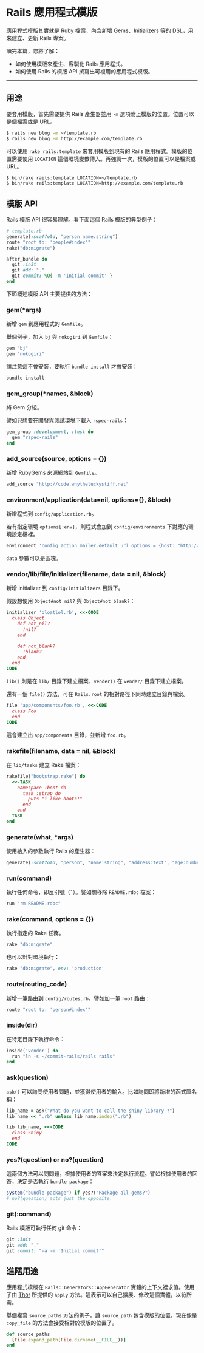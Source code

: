 Rails 應用程式模版
=================

應用程式模版其實就是 Ruby 檔案，內含新增 Gems、Initializers 等的 DSL，用來建立、更新 Rails 專案。

讀完本篇，您將了解：

* 如何使用模版來產生、客製化 Rails 應用程式。
* 如何使用 Rails 的模版 API 撰寫出可複用的應用程式模版。

--------------------------------------------------------------------------------

用途
-----

要套用模版，首先需要提供 Rails 產生器並用 `-m` 選項附上模版的位置。位置可以是個檔案或是 URL。

```bash
$ rails new blog -m ~/template.rb
$ rails new blog -m http://example.com/template.rb
```

可以使用 `rake rails:template` 來套用模版到現有的 Rails 應用程式。模版的位置需要使用 `LOCATION` 這個環境變數傳入。再強調一次，模版的位置可以是檔案或 URL。

```bash
$ bin/rake rails:template LOCATION=~/template.rb
$ bin/rake rails:template LOCATION=http://example.com/template.rb
```

模版 API
------------

Rails 模版 API 很容易理解。看下面這個 Rails 模版的典型例子：

```ruby
# template.rb
generate(:scaffold, "person name:string")
route "root to: 'people#index'"
rake("db:migrate")

after_bundle do
  git :init
  git add: "."
  git commit: %Q{ -m 'Initial commit' }
end
```

下節概述模版 API 主要提供的方法：

### gem(*args)

新增 `gem` 到應用程式的 `Gemfile`。

舉個例子，加入 `bj` 與 `nokogiri` 到 `Gemfile`：

```ruby
gem "bj"
gem "nokogiri"
```

請注意這不會安裝，要執行 `bundle install` 才會安裝：

```bash
bundle install
```

### gem_group(*names, &block)

將 Gem 分組。

譬如只想要在開發與測試環境下載入 `rspec-rails`：

```ruby
gem_group :development, :test do
  gem "rspec-rails"
end
```

### add_source(source, options = {})

新增 RubyGems 來源網站到 `Gemfile`。

```ruby
add_source "http://code.whytheluckystiff.net"
```

### environment/application(data=nil, options={}, &block)

新增程式到 `config/application.rb`。

若有指定環境 `options[:env]`，則程式會加到 `config/environments` 下對應的環境設定檔裡。

```ruby
environment 'config.action_mailer.default_url_options = {host: "http://yourwebsite.example.com"}', env: 'production'
```

`data` 參數可以是區塊。

### vendor/lib/file/initializer(filename, data = nil, &block)

新增 initializer 到 `config/initializers` 目錄下。

假設想使用 `Object#not_nil?` 與 `Object#not_blank?`：

```ruby
initializer 'bloatlol.rb', <<-CODE
  class Object
    def not_nil?
      !nil?
    end

    def not_blank?
      !blank?
    end
  end
CODE
```

`lib()` 則是在 `lib/` 目錄下建立檔案、`vender()` 在 `vender/` 目錄下建立檔案。

還有一個 `file()` 方法，可在 `Rails.root` 的相對路徑下同時建立目錄與檔案。

```ruby
file 'app/components/foo.rb', <<-CODE
  class Foo
  end
CODE
```

這會建立出 `app/components` 目錄，並新增 `foo.rb`。

### rakefile(filename, data = nil, &block)

在 `lib/tasks` 建立 Rake 檔案：

```ruby
rakefile("bootstrap.rake") do
  <<-TASK
    namespace :boot do
      task :strap do
        puts "i like boots!"
      end
    end
  TASK
end
```

### generate(what, *args)

使用給入的參數執行 Rails 的產生器：

```ruby
generate(:scaffold, "person", "name:string", "address:text", "age:number")
```

### run(command)

執行任何命令，即反引號（`` ` ``）。譬如想移除 `README.rdoc` 檔案：

```ruby
run "rm README.rdoc"
```

### rake(command, options = {})

執行指定的 Rake 任務。

```ruby
rake "db:migrate"
```

也可以針對環境執行：

```ruby
rake "db:migrate", env: 'production'
```

### route(routing_code)

新增一筆路由到 `config/routes.rb`。譬如加一筆 `root` 路由：

```ruby
route "root to: 'person#index'"
```

### inside(dir)

在特定目錄下執行命令：

```ruby
inside('vendor') do
  run "ln -s ~/commit-rails/rails rails"
end
```

### ask(question)

`ask()` 可以詢問使用者問題，並獲得使用者的輸入。比如詢問即將新增的函式庫名稱：

```ruby
lib_name = ask("What do you want to call the shiny library ?")
lib_name << ".rb" unless lib_name.index(".rb")

lib lib_name, <<-CODE
  class Shiny
  end
CODE
```

### yes?(question) or no?(question)

這兩個方法可以問問題，根據使用者的答案來決定執行流程。譬如根據使用者的回答，決定是否執行 `bundle package`：

```ruby
system("bundle package") if yes?("Package all gems?")
# no?(question) acts just the opposite.
```

### git(:command)

Rails 模版可執行任何 git 命令：

```ruby
git :init
git add: "."
git commit: "-a -m 'Initial commit'"
```

進階用途
--------

應用程式模版在 `Rails::Generators::AppGenerator` 實體的上下文裡求值。使用了由 [Thor](https://github.com/erikhuda/thor/blob/master/lib/thor/actions.rb#L209) 所提供的 `apply` 方法。這表示可以自己擴展、修改這個實體，以符所需。

舉個複寫 `source_paths` 方法的例子，讓 `source_path` 包含模版的位置。現在像是 `copy_file` 的方法會接受相對於模版的位置了。

```ruby
def source_paths
  [File.expand_path(File.dirname(__FILE__))]
end
```
